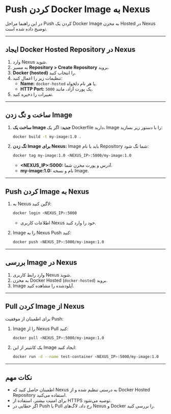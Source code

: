 
# Push کردن Docker Image به Nexus

در این راهنما مراحل Push کردن یک Docker Image به مخزن Hosted در Nexus توضیح داده شده است.

---

## **ایجاد Docker Hosted Repository در Nexus**
1. وارد Nexus شوید.
2. به مسیر **Repository > Create Repository** بروید.
3. **Docker (hosted)** را انتخاب کنید.
4. تنظیمات زیر را اعمال کنید:
   - **Name:** `docker-hosted` یا هر نام دلخواه.
   - **HTTP Port:** یک پورت آزاد، مانند `5000`.
5. تغییرات را ذخیره کنید.

---

## **ساخت و تگ زدن Image**
1. **ساخت یک Image جدید:**
   اگر یک Dockerfile دارید، Image را با دستور زیر بسازید:
   ```bash
   docker build -t my-image:1.0 .
   ```

2. **تگ زدن Image برای Nexus:**
   Image باید با نام Repository شما تگ شود:
   ```bash
   docker tag my-image:1.0 <NEXUS_IP>:5000/my-image:1.0
   ```
   - **<NEXUS_IP>:5000:** آدرس و پورت مخزن شما.
   - **my-image:1.0:** نام و نسخه Image.

---

## **Push کردن Image به Nexus**
1. به Nexus لاگین کنید:
   ```bash
   docker login <NEXUS_IP>:5000
   ```
   - اطلاعات کاربری Nexus خود را وارد کنید.
   
2. Image را به Nexus Push کنید:
   ```bash
   docker push <NEXUS_IP>:5000/my-image:1.0
   ```

---

## **بررسی Image در Nexus**
1. وارد رابط کاربری Nexus شوید.
2. به مخزن Docker Hosted (`docker-hosted`) بروید.
3. Image آپلودشده را مشاهده کنید.

---

## **Pull کردن Image از Nexus**
برای اطمینان از موفقیت Push:
1. Image را از Nexus Pull کنید:
   ```bash
   docker pull <NEXUS_IP>:5000/my-image:1.0
   ```

2. یک کانتینر از این Image ایجاد کنید:
   ```bash
   docker run -d --name test-container <NEXUS_IP>:5000/my-image:1.0
   ```

---

## **نکات مهم**
- اطمینان حاصل کنید که Nexus به درستی تنظیم شده و از Docker Hosted Repository استفاده می‌کنید.
- برای امنیت بیشتر، استفاده از HTTPS توصیه می‌شود.
- اگر خطایی در Push یا Pull رخ داد، لاگ‌های Nexus و Docker را بررسی کنید.
